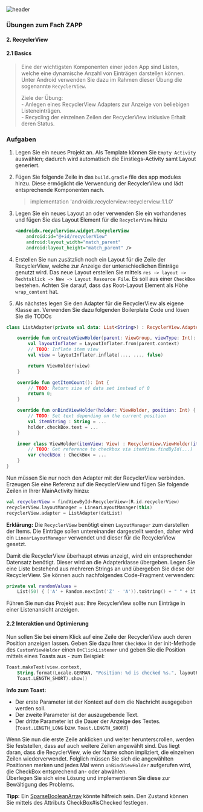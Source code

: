 ![header](https://eckner.it/oth_zapp_header.jpg "oth_zapp_header.jpg")

### **Übungen zum Fach ZAPP**

#### **2. RecyclerView**

#### 2.1 Basics

> Eine der wichtigsten Komponenten einer jeden App sind Listen, welche eine dynamische Anzahl von Einträgen darstellen können. Unter Android verwenden Sie dazu im Rahmen dieser Übung die sogenannte `RecyclerView`.
>
> Ziele der Übung:  
> \- Anlegen eines RecyclerView Adapters zur Anzeige von beliebigen Listeneinträgen.  
> \- Recycling der einzelnen Zeilen der RecyclerView inklusive Erhalt deren Status.

### Aufgaben

1. Legen Sie ein neues Projekt an. Als Template können Sie `Empty Activity` auswählen; dadurch wird automatisch die Einstiegs-Activity samt Layout generiert.
2. Fügen Sie folgende Zeile in das `build.gradle` file des app modules hinzu. Diese ermöglicht die Verwendung der RecyclerView und lädt entsprechende Komponenten nach.

    > implementation 'androidx.recyclerview:recyclerview:1.1.0'

3. Legen Sie ein neues Layout an oder verwenden Sie ein vorhandenes und fügen Sie das Layout Element für die `RecyclerView` hinzu

    ```xml
    <androidx.recyclerview.widget.RecyclerView
        android:id="@+id/recyclerView"
        android:layout_width="match_parent"
        android:layout_height="match_parent" />
    ```

4. Erstellen Sie nun zusätzlich noch ein Layout für die Zeile der RecyclerView, welche zur Anzeige der unterschiedlichen Einträge genutzt wird. Das neue Layout erstellen Sie mittels `res -> layout -> Rechtsklick -> New -> Layout Resource File`. Es soll aus einer `CheckBox` bestehen. Achten Sie darauf, dass das Root-Layout Element als Höhe `wrap_content` hat.
5. Als nächstes legen Sie den Adapter für die RecyclerView als eigene Klasse an. Verwenden Sie dazu folgenden Boilerplate Code und lösen Sie die TODOs

```kotlin
class ListAdapter(private val data: List<String>) : RecyclerView.Adapter<ListAdapter.ViewHolder>() {

    override fun onCreateViewHolder(parent: ViewGroup, viewType: Int): ViewHolder {
        val layoutInflater = LayoutInflater.from(parent.context)
        // TODO: Inflate item view
        val view = layoutInflater.inflate(..., ..., false)

        return ViewHolder(view)
    }

    override fun getItemCount(): Int {
        // TODO: Return size of data set instead of 0
        return 0;
    }

    override fun onBindViewHolder(holder: ViewHolder, position: Int) {
        // TODO: Set text depending on the current position
        val itemString : String = ...
        holder.checkBox.text = ...
    }

    inner class ViewHolder(itemView: View) : RecyclerView.ViewHolder(itemView) {
        // TODO: Get reference to checkbox via itemView.findById(...)
        var checkBox : CheckBox = ...
    }
}
```

Nun müssen Sie nur noch den Adapter mit der RecyclerView verbinden. Erzeugen Sie eine Referenz auf die RecyclerView und fügen Sie folgende Zeilen in Ihrer MainActivity hinzu:

```kotlin
val recyclerView = findViewById<RecyclerView>(R.id.recyclerView)
recyclerView.layoutManager = LinearLayoutManager(this)
recyclerView.adapter = ListAdapter(datList)
```

**Erklärung:** Die `RecyclerView` benötigt einen `LayoutManager` zum darstellen der Items. Die Einträge sollen untereinander dargestellt werden, daher wird ein `LinearLayoutManager` verwendet und dieser für die RecyclerView gesetzt.

Damit die RecyclerView überhaupt etwas anzeigt, wird ein entsprechender Datensatz benötigt. Dieser wird an die Adapterklasse übergeben. Legen Sie eine Liste bestehend aus mehreren Strings an und übergeben Sie diese der RecyclerView. Sie können auch nachfolgendes Code-Fragment verwenden:

```kotlin
private val randomValues =
    List(50) { ('A' + Random.nextInt('Z' - 'A')).toString() + " " + it.toString() }
```

Führen Sie nun das Projekt aus: Ihre RecyclerView sollte nun Einträge in einer Listenansicht anzeigen.

#### 2.2 Interaktion und Optimierung

Nun sollen Sie bei einem Klick auf eine Zeile der RecyclerView auch deren Position anzeigen lassen. Geben Sie dazu Ihrer `CheckBox` in der init-Methode des `CustomViewHolder` einen `OnClickListener` und geben Sie die Position mittels eines Toasts aus - zum Beispiel:

```kotlin
Toast.makeText(view.context,
    String.format(Locale.GERMAN, "Position: %d is checked %s.", layoutPosition, checkBox.isChecked),
    Toast.LENGTH_SHORT).show()
```

**Info zum Toast:**

- Der erste Parameter ist der Kontext auf dem die Nachricht ausgegeben werden soll.
- Der zweite Parameter ist der auszugebende Text.
- Der dritte Parameter ist die Dauer der Anzeige des Textes. (`Toast.LENGTH_LONG` bzw. `Toast.LENGTH_SHORT`)

Wenn Sie nun die erste Zeile anklicken und weiter herunterscrollen, werden Sie feststellen, dass auf auch weitere Zeilen angewählt sind. Das liegt daran, dass die RecyclerView, wie der Name schon impliziert, die einzelnen Zeilen wiederverwendet. Folglich müssen Sie sich die angewählten Positionen merken und jedes Mal wenn `onBindViewHolder` aufgerufen wird, die CheckBox entsprechend an- oder abwählen.  
Überlegen Sie sich eine Lösung und implementieren Sie diese zur Bewältigung des Problems.

**Tipp:** Ein [SparseBooleanArray](https://developer.android.com/reference/kotlin/android/util/SparseBooleanArray) könnte hilfreich sein. Den Zustand können Sie mittels des Attributs CheckBox#isChecked festlegen.
